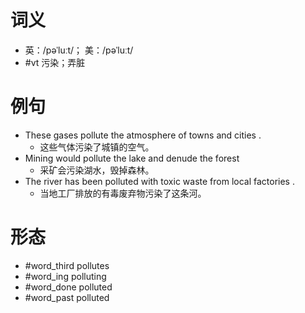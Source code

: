 # 词义
- 英：/pəˈluːt/； 美：/pəˈluːt/
- #vt 污染；弄脏
# 例句
- These gases pollute the atmosphere of towns and cities .
	- 这些气体污染了城镇的空气。
- Mining would pollute the lake and denude the forest
	- 采矿会污染湖水，毁掉森林。
- The river has been polluted with toxic waste from local factories .
	- 当地工厂排放的有毒废弃物污染了这条河。
# 形态
- #word_third pollutes
- #word_ing polluting
- #word_done polluted
- #word_past polluted

